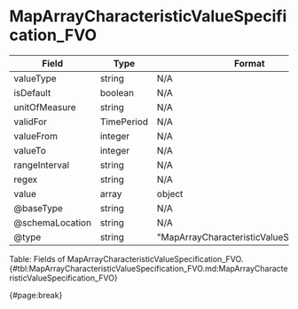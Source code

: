 <!--
    ATTENTION: This file was generated via gradle!
               Do NOT manually edit this file! Any such changes will be overwritten!
-->

# MapArrayCharacteristicValueSpecification_FVO

| Field | Type | Format | Required |
| ------- | ------- | ------- | --- |
| valueType | string | N/A | No |
| isDefault | boolean | N/A | No |
| unitOfMeasure | string | N/A | No |
| validFor | TimePeriod | N/A | No |
| valueFrom | integer | N/A | No |
| valueTo | integer | N/A | No |
| rangeInterval | string | N/A | No |
| regex | string | N/A | No |
| value | array | object | No |
| @baseType | string | N/A | No |
| @schemaLocation | string | N/A | No |
| @type | string | "MapArrayCharacteristicValueSpecification" | Yes |

Table: Fields of MapArrayCharacteristicValueSpecification_FVO. {#tbl:MapArrayCharacteristicValueSpecification_FVO.md:MapArrayCharacteristicValueSpecification_FVO}

{#page:break}
